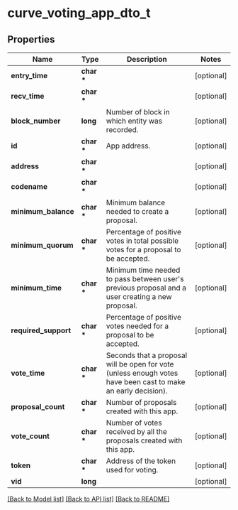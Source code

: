 # curve_voting_app_dto_t

## Properties
Name | Type | Description | Notes
------------ | ------------- | ------------- | -------------
**entry_time** | **char \*** |  | [optional] 
**recv_time** | **char \*** |  | [optional] 
**block_number** | **long** | Number of block in which entity was recorded. | [optional] 
**id** | **char \*** | App address. | [optional] 
**address** | **char \*** |  | [optional] 
**codename** | **char \*** |  | [optional] 
**minimum_balance** | **char \*** | Minimum balance needed to create a proposal. | [optional] 
**minimum_quorum** | **char \*** | Percentage of positive votes in total possible votes for a proposal to be accepted. | [optional] 
**minimum_time** | **char \*** | Minimum time needed to pass between user&#39;s previous proposal and a user creating a new proposal. | [optional] 
**required_support** | **char \*** | Percentage of positive votes needed for a proposal to be accepted. | [optional] 
**vote_time** | **char \*** | Seconds that a proposal will be open for vote (unless enough votes have been cast to make an early decision). | [optional] 
**proposal_count** | **char \*** | Number of proposals created with this app. | [optional] 
**vote_count** | **char \*** | Number of votes received by all the proposals created with this app. | [optional] 
**token** | **char \*** | Address of the token used for voting. | [optional] 
**vid** | **long** |  | [optional] 

[[Back to Model list]](../README.md#documentation-for-models) [[Back to API list]](../README.md#documentation-for-api-endpoints) [[Back to README]](../README.md)


